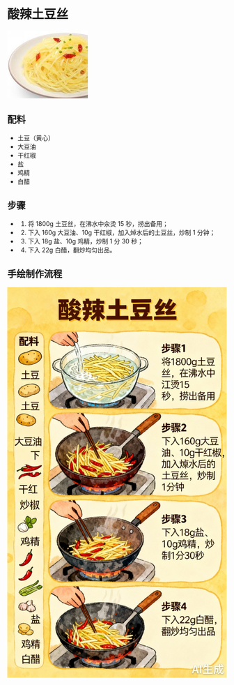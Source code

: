 # 酸辣土豆丝

![酸辣土豆丝](../images/酸辣土豆丝.jpg)


## 配料
- 土豆（黄心）
- 大豆油
- 干红椒
- 盐
- 鸡精
- 白醋

## 步骤
- 1. 将 1800g 土豆丝，在沸水中汆烫 15 秒，捞出备用；
- 2. 下入 160g 大豆油、10g 干红椒，加入焯水后的土豆丝，炒制 1 分钟；
- 3. 下入 18g 盐、10g 鸡精，炒制 1 分 30 秒；
- 4. 下入 22g 白醋，翻炒均匀出品。


## 手绘制作流程

![手绘制作流程](../images/炒菜/酸辣土豆丝.jpg)
